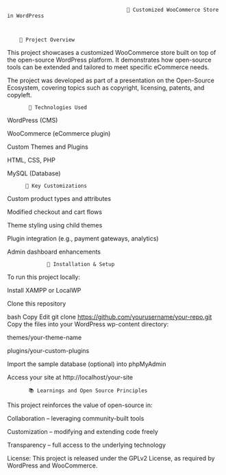                                     
                                           🛒 Customized WooCommerce Store in WordPress


 
        📌 Project Overview


This project showcases a customized WooCommerce store built on top of the open-source WordPress platform. It demonstrates how open-source tools can be extended and tailored to meet specific eCommerce needs.

The project was developed as part of a presentation on the Open-Source Ecosystem, covering topics such as copyright, licensing, patents, and copyleft.



           🧰 Technologies Used



WordPress (CMS)

WooCommerce (eCommerce plugin)

Custom Themes and Plugins

HTML, CSS, PHP

MySQL (Database)

          🔧 Key Customizations

          
Custom product types and attributes

Modified checkout and cart flows

Theme styling using child themes

Plugin integration (e.g., payment gateways, analytics)

Admin dashboard enhancements

                 🚀 Installation & Setup

To run this project locally:

Install XAMPP or LocalWP

Clone this repository

bash
Copy
Edit
git clone https://github.com/yourusername/your-repo.git
Copy the files into your WordPress wp-content directory:

themes/your-theme-name

plugins/your-custom-plugins

Import the sample database (optional) into phpMyAdmin

Access your site at http://localhost/your-site

           📚 Learnings and Open Source Principles




This project reinforces the value of open-source in:

Collaboration – leveraging community-built tools

Customization – modifying and extending code freely

Transparency – full access to the underlying technology

License: This project is released under the GPLv2 License, as required by WordPress and WooCommerce.




